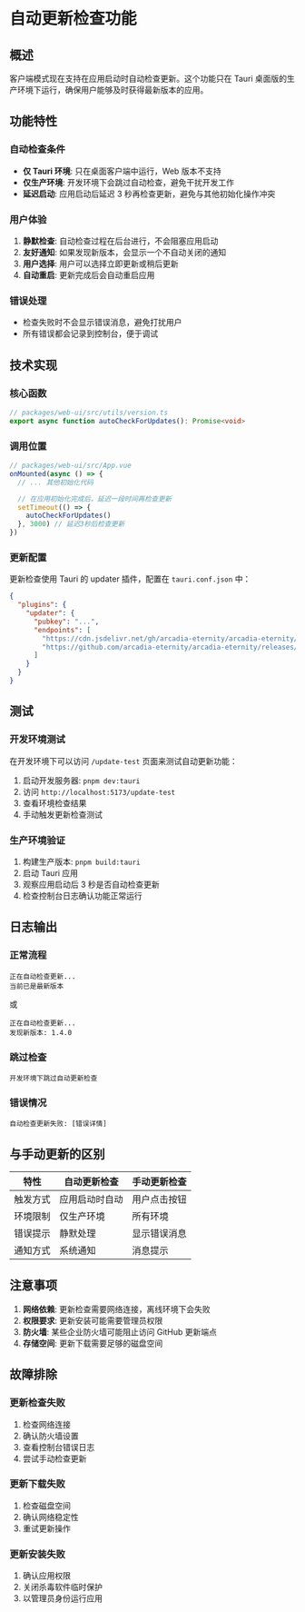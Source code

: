 # 自动更新检查功能

## 概述

客户端模式现在支持在应用启动时自动检查更新。这个功能只在 Tauri 桌面版的生产环境下运行，确保用户能够及时获得最新版本的应用。

## 功能特性

### 自动检查条件

- **仅 Tauri 环境**: 只在桌面客户端中运行，Web 版本不支持
- **仅生产环境**: 开发环境下会跳过自动检查，避免干扰开发工作
- **延迟启动**: 应用启动后延迟 3 秒再检查更新，避免与其他初始化操作冲突

### 用户体验

1. **静默检查**: 自动检查过程在后台进行，不会阻塞应用启动
2. **友好通知**: 如果发现新版本，会显示一个不自动关闭的通知
3. **用户选择**: 用户可以选择立即更新或稍后更新
4. **自动重启**: 更新完成后会自动重启应用

### 错误处理

- 检查失败时不会显示错误消息，避免打扰用户
- 所有错误都会记录到控制台，便于调试

## 技术实现

### 核心函数

```typescript
// packages/web-ui/src/utils/version.ts
export async function autoCheckForUpdates(): Promise<void>
```

### 调用位置

```typescript
// packages/web-ui/src/App.vue
onMounted(async () => {
  // ... 其他初始化代码

  // 在应用初始化完成后，延迟一段时间再检查更新
  setTimeout(() => {
    autoCheckForUpdates()
  }, 3000) // 延迟3秒后检查更新
})
```

### 更新配置

更新检查使用 Tauri 的 updater 插件，配置在 `tauri.conf.json` 中：

```json
{
  "plugins": {
    "updater": {
      "pubkey": "...",
      "endpoints": [
        "https://cdn.jsdelivr.net/gh/arcadia-eternity/arcadia-eternity/releases/latest/latest.json",
        "https://github.com/arcadia-eternity/arcadia-eternity/releases/latest/download/latest.json"
      ]
    }
  }
}
```

## 测试

### 开发环境测试

在开发环境下可以访问 `/update-test` 页面来测试自动更新功能：

1. 启动开发服务器: `pnpm dev:tauri`
2. 访问 `http://localhost:5173/update-test`
3. 查看环境检查结果
4. 手动触发更新检查测试

### 生产环境验证

1. 构建生产版本: `pnpm build:tauri`
2. 启动 Tauri 应用
3. 观察应用启动后 3 秒是否自动检查更新
4. 检查控制台日志确认功能正常运行

## 日志输出

### 正常流程

```
正在自动检查更新...
当前已是最新版本
```

或

```
正在自动检查更新...
发现新版本: 1.4.0
```

### 跳过检查

```
开发环境下跳过自动更新检查
```

### 错误情况

```
自动检查更新失败: [错误详情]
```

## 与手动更新的区别

| 特性 | 自动更新检查 | 手动更新检查 |
|------|-------------|-------------|
| 触发方式 | 应用启动时自动 | 用户点击按钮 |
| 环境限制 | 仅生产环境 | 所有环境 |
| 错误提示 | 静默处理 | 显示错误消息 |
| 通知方式 | 系统通知 | 消息提示 |

## 注意事项

1. **网络依赖**: 更新检查需要网络连接，离线环境下会失败
2. **权限要求**: 更新安装可能需要管理员权限
3. **防火墙**: 某些企业防火墙可能阻止访问 GitHub 更新端点
4. **存储空间**: 更新下载需要足够的磁盘空间

## 故障排除

### 更新检查失败

1. 检查网络连接
2. 确认防火墙设置
3. 查看控制台错误日志
4. 尝试手动检查更新

### 更新下载失败

1. 检查磁盘空间
2. 确认网络稳定性
3. 重试更新操作

### 更新安装失败

1. 确认应用权限
2. 关闭杀毒软件临时保护
3. 以管理员身份运行应用
